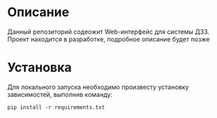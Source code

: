 # Описание

Данный репозиторий содеожит Web-интерфейс для системы ДЗЗ. Проект находится в разработке, подробное описание будет позже

# Установка
Для локального запуска необходимо произвесту установку зависимостей, выполнив команду:
```commandline
pip install -r requirements.txt
```